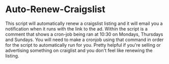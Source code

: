 # Auto-Renew-Craigslist
This script will automatically renew a craigslist listing and it will email you a notification when it runs with the link to the ad. Within the script is a comment that
shows a cron-job being ran at 10:30 on Mondays, Thursdays and Sundays. You will need to make a cronjob using that command in order for the script to automatically run
for you. Pretty helpful if you're selling or advertising something on craiglist and you don't feel like renewing the listing. 
